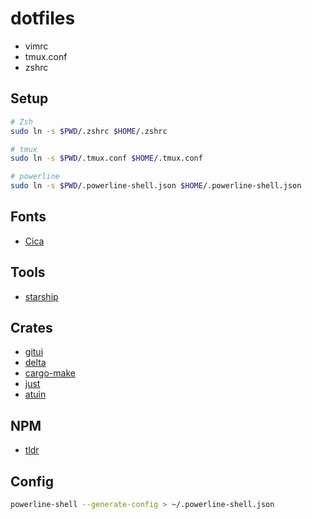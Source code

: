 # dotfiles

* vimrc
* tmux.conf
* zshrc

## Setup

```bash
# Zsh
sudo ln -s $PWD/.zshrc $HOME/.zshrc

# tmux
sudo ln -s $PWD/.tmux.conf $HOME/.tmux.conf

# powerline
sudo ln -s $PWD/.powerline-shell.json $HOME/.powerline-shell.json
```

## Fonts

- [Cica](https://github.com/miiton/Cica)

## Tools

- [starship](https://github.com/starship/starship)

## Crates

- [gitui](https://github.com/extrawurst/gitui)
- [delta](https://github.com/dandavison/delta)
- [cargo-make](https://github.com/sagiegurari/cargo-make)
- [just](https://github.com/casey/just)
- [atuin](https://github.com/ellie/atuin)

## NPM

- [tldr](https://github.com/tldr-pages/tldr)


## Config

```bash
powerline-shell --generate-config > ~/.powerline-shell.json
```
